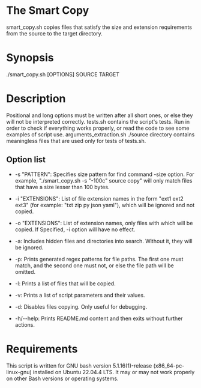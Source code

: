 # The Smart Copy
smart_copy.sh copies files that satisfy the size and extension requirements from the source to the target directory.


# Synopsis
./smart_copy.sh [OPTIONS] SOURCE TARGET


# Description
Positional and long options must be written after all short ones, or else they will not be interpreted correctly.
tests.sh contains the script's tests. Run in order to check if everything works properly, or read the code to see some examples of script use.
arguments_extraction.sh
./source directory contains meaningless files that are used only for tests of tests.sh.


## Option list

- -s "PATTERN": Specifies size pattern for find command -size option. For example, "./smart_copy.sh -s "-100c" source copy" will only match files that have a size lesser than 100 bytes.

- -i "EXTENSIONS": List of file extension names in the form "ext1 ext2 ext3" (for example: "txt zip py json yaml"), which will be ignored and not copied.

- -o "EXTENSIONS": List of extension names, only files with which will be copied. If Specified, -i option will have no effect.

- -a: Includes hidden files and directories into search. Without it, they will be ignored.

- -p: Prints generated regex patterns for file paths. The first one must match, and the second one must not, or else the file path will be omitted.

- -l: Prints a list of files that will be copied.

- -v: Prints a list of script parameters and their values.

- -d: Disables files copying. Only useful for debugging.

- -h/--help: Prints README.md content and then exits without further actions.


# Requirements
This script is written for GNU bash version 5.1.16(1)-release (x86_64-pc-linux-gnu) installed on Ubuntu 22.04.4 LTS. It may or may not work properly on other Bash versions or operating systems.
